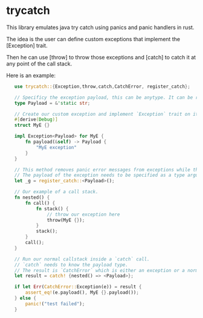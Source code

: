 # trycatch

This library emulates java try catch using panics and panic handlers in rust.

The idea is the user can define custom exceptions that implement the [Exception] trait.

Then he can use [throw] to throw those exceptions and [catch] to catch it at any point of the
call stack.

Here is an example:
```rust
   use trycatch::{Exception,throw,catch,CatchError, register_catch};

   // Specificy the exception payload, this can be anytype. It can be reterived later with `Exception::payload()`
   type Payload = &'static str;

   // Create our custom exception and implement `Exception` trait on it
   #[derive(Debug)]
   struct MyE {}

   impl Exception<Payload> for MyE {
       fn payload(&self) -> Payload {
           "MyE exception"
       }
   }

   // This method removes panic error messages from exceptions while the guard is alive.
   // The payload of the exception needs to be specified as a type argument.
   let _g = register_catch::<Payload>();

   // Our example of a call stack.
   fn nested() {
       fn call() {
           fn stack() {
               // throw our exception here
               throw(MyE {});
           }
           stack();
       }
       call();
   }

   // Run our normal callstack inside a `catch` call.
   // `catch` needs to know the payload type.
   // The result is `CatchError` which is either an exception or a normal panic
   let result = catch! {nested() => <Payload>};

   if let Err(CatchError::Exception(e)) = result {
       assert_eq!(e.payload(), MyE {}.payload());
   } else {
       panic!("test failed");
   }
```

